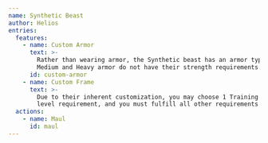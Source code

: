 ```yaml
---
name: Synthetic Beast
author: Helios
entries:
  features:
    - name: Custom Armor
      text: >-
        Rather than wearing armor, the Synthetic beast has an armor type of choice. (See Geth for rules on this.)
        Medium and Heavy armor do not have their strength requirements. The Synthetic beast has an amount of mod slots equal to the Tracker's PB.
      id: custom-armor
    - name: Custom Frame
      text: >-
        Due to their inherent customization, you may choose 1 Training Regimen from the list. It may not have a
        level requirement, and you must fulfill all other requirements as usual.
  actions:
    - name: Maul
      id: maul
---
```

